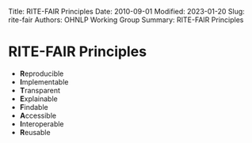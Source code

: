 Title: RITE-FAIR Principles
Date: 2010-09-01
Modified: 2023-01-20
Slug: rite-fair
Authors: OHNLP Working Group
Summary: RITE-FAIR Principles


# RITE-FAIR Principles

- **R**eproducible
- **I**mplementable
- **T**ransparent 
- **E**xplainable 
- **F**indable 
- **A**ccessible
- **I**nteroperable
- **R**eusable